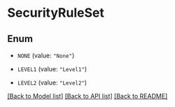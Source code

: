 # SecurityRuleSet

## Enum


* `NONE` (value: `"None"`)

* `LEVEL1` (value: `"Level1"`)

* `LEVEL2` (value: `"Level2"`)


[[Back to Model list]](../README.md#documentation-for-models) [[Back to API list]](../README.md#documentation-for-api-endpoints) [[Back to README]](../README.md)


